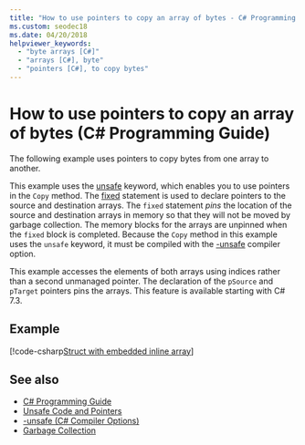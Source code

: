 ```yaml
---
title: "How to use pointers to copy an array of bytes - C# Programming Guide"
ms.custom: seodec18
ms.date: 04/20/2018
helpviewer_keywords: 
  - "byte arrays [C#]"
  - "arrays [C#], byte"
  - "pointers [C#], to copy bytes"
---
```

# How to use pointers to copy an array of bytes (C# Programming Guide)

The following example uses pointers to copy bytes from one array to another.

This example uses the [unsafe](../../language-reference/keywords/unsafe.md) keyword, which enables you to use pointers in the `Copy` method. The [fixed](../../language-reference/keywords/fixed-statement.md) statement is used to declare pointers to the source and destination arrays. The `fixed` statement *pins* the location of the source and destination arrays in memory so that they will not be moved by garbage collection. The memory blocks for the arrays are unpinned when the `fixed` block is completed. Because the `Copy` method in this example uses the `unsafe` keyword, it must be compiled with the [-unsafe](../../language-reference/compiler-options/unsafe-compiler-option.md) compiler option.

This example accesses the elements of both arrays using indices rather than a second unmanaged pointer. The declaration of the `pSource` and `pTarget` pointers pins the arrays. This feature is available starting with C# 7.3.

## Example

[!code-csharp[Struct with embedded inline array](../../../../samples/snippets/csharp/keywords/FixedKeywordExamples.cs#8)]

## See also

- [C# Programming Guide](../index.md)
- [Unsafe Code and Pointers](index.md)
- [-unsafe (C# Compiler Options)](../../language-reference/compiler-options/unsafe-compiler-option.md)
- [Garbage Collection](../../../standard/garbage-collection/index.md)
